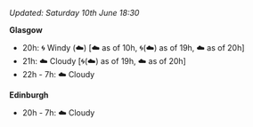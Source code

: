 *Updated: Saturday 10th June 18:30*

**Glasgow**

* 20h: :cyclone: Windy (:cloud:) [:cloud: as of 10h, :cyclone:(:cloud:) as of 19h, :cloud: as of 20h]
* 21h: :cloud: Cloudy [:cyclone:(:cloud:) as of 19h, :cloud: as of 20h]
* 22h - 7h: :cloud: Cloudy

**Edinburgh**

* 20h - 7h: :cloud: Cloudy
